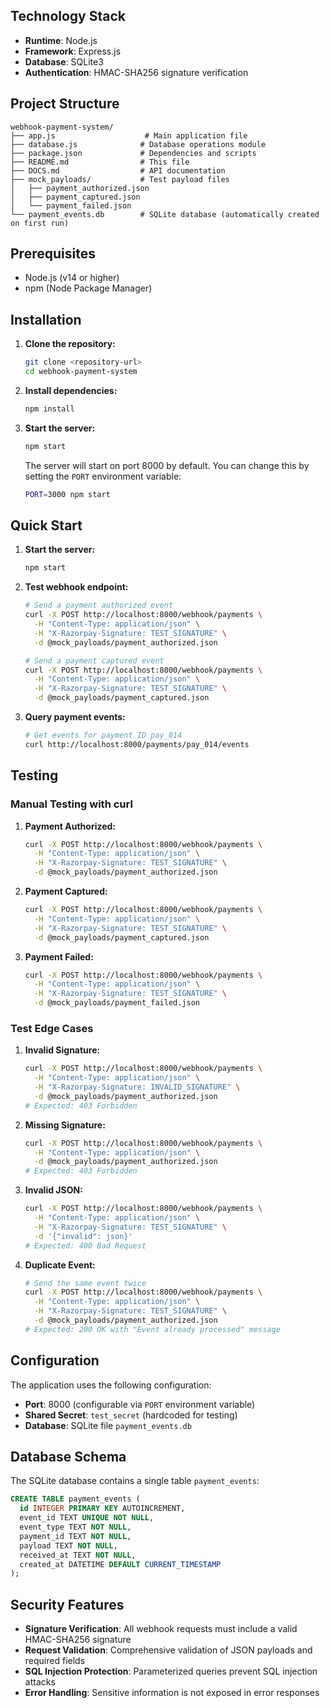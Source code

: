 ## Technology Stack

- **Runtime**: Node.js
- **Framework**: Express.js
- **Database**: SQLite3
- **Authentication**: HMAC-SHA256 signature verification

## Project Structure

```
webhook-payment-system/
├── app.js                    # Main application file
├── database.js              # Database operations module
├── package.json             # Dependencies and scripts
├── README.md                # This file
├── DOCS.md                  # API documentation
├── mock_payloads/           # Test payload files
│   ├── payment_authorized.json
│   ├── payment_captured.json
│   └── payment_failed.json
└── payment_events.db        # SQLite database (automatically created on first run)
```

## Prerequisites

- Node.js (v14 or higher)
- npm (Node Package Manager)

## Installation

1. **Clone the repository:**
   ```bash
   git clone <repository-url>
   cd webhook-payment-system
   ```

2. **Install dependencies:**
   ```bash
   npm install
   ```

3. **Start the server:**
   ```bash
   npm start
   ```

   The server will start on port 8000 by default. You can change this by setting the `PORT` environment variable:
   ```bash
   PORT=3000 npm start
   ```

## Quick Start

1. **Start the server:**
   ```bash
   npm start
   ```

2. **Test webhook endpoint:**
   ```bash
   # Send a payment authorized event
   curl -X POST http://localhost:8000/webhook/payments \
     -H "Content-Type: application/json" \
     -H "X-Razorpay-Signature: TEST_SIGNATURE" \
     -d @mock_payloads/payment_authorized.json

   # Send a payment captured event
   curl -X POST http://localhost:8000/webhook/payments \
     -H "Content-Type: application/json" \
     -H "X-Razorpay-Signature: TEST_SIGNATURE" \
     -d @mock_payloads/payment_captured.json
   ```

3. **Query payment events:**
   ```bash
   # Get events for payment ID pay_014
   curl http://localhost:8000/payments/pay_014/events
   ```

## Testing

### Manual Testing with curl

1. **Payment Authorized:**
   ```bash
   curl -X POST http://localhost:8000/webhook/payments \
     -H "Content-Type: application/json" \
     -H "X-Razorpay-Signature: TEST_SIGNATURE" \
     -d @mock_payloads/payment_authorized.json
   ```

2. **Payment Captured:**
   ```bash
   curl -X POST http://localhost:8000/webhook/payments \
     -H "Content-Type: application/json" \
     -H "X-Razorpay-Signature: TEST_SIGNATURE" \
     -d @mock_payloads/payment_captured.json
   ```

3. **Payment Failed:**
   ```bash
   curl -X POST http://localhost:8000/webhook/payments \
     -H "Content-Type: application/json" \
     -H "X-Razorpay-Signature: TEST_SIGNATURE" \
     -d @mock_payloads/payment_failed.json
   ```

### Test Edge Cases

1. **Invalid Signature:**
   ```bash
   curl -X POST http://localhost:8000/webhook/payments \
     -H "Content-Type: application/json" \
     -H "X-Razorpay-Signature: INVALID_SIGNATURE" \
     -d @mock_payloads/payment_authorized.json
   # Expected: 403 Forbidden
   ```

2. **Missing Signature:**
   ```bash
   curl -X POST http://localhost:8000/webhook/payments \
     -H "Content-Type: application/json" \
     -d @mock_payloads/payment_authorized.json
   # Expected: 403 Forbidden
   ```

3. **Invalid JSON:**
   ```bash
   curl -X POST http://localhost:8000/webhook/payments \
     -H "Content-Type: application/json" \
     -H "X-Razorpay-Signature: TEST_SIGNATURE" \
     -d '{"invalid": json}'
   # Expected: 400 Bad Request
   ```

4. **Duplicate Event:**
   ```bash
   # Send the same event twice
   curl -X POST http://localhost:8000/webhook/payments \
     -H "Content-Type: application/json" \
     -H "X-Razorpay-Signature: TEST_SIGNATURE" \
     -d @mock_payloads/payment_authorized.json
   # Expected: 200 OK with "Event already processed" message
   ```

## Configuration

The application uses the following configuration:

- **Port**: 8000 (configurable via `PORT` environment variable)
- **Shared Secret**: `test_secret` (hardcoded for testing)
- **Database**: SQLite file `payment_events.db`

## Database Schema

The SQLite database contains a single table `payment_events`:

```sql
CREATE TABLE payment_events (
  id INTEGER PRIMARY KEY AUTOINCREMENT,
  event_id TEXT UNIQUE NOT NULL,
  event_type TEXT NOT NULL,
  payment_id TEXT NOT NULL,
  payload TEXT NOT NULL,
  received_at TEXT NOT NULL,
  created_at DATETIME DEFAULT CURRENT_TIMESTAMP
);
```

## Security Features

- **Signature Verification**: All webhook requests must include a valid HMAC-SHA256 signature
- **Request Validation**: Comprehensive validation of JSON payloads and required fields
- **SQL Injection Protection**: Parameterized queries prevent SQL injection attacks
- **Error Handling**: Sensitive information is not exposed in error responses
